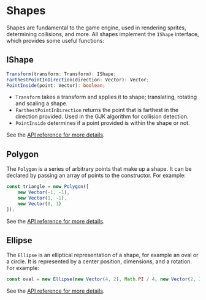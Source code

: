 # Shapes

Shapes are fundamental to the game engine, used in rendering sprites, determining collisions, and more. All shapes implement the `IShape` interface, which provides some useful functions:

## IShape

```typescript
Transform(transform: Transform): IShape;
FarthestPointInDirection(direction: Vector): Vector;
PointInside(point: Vector): boolean;
```

- `Transform` takes a transform and applies it to shape; translating, rotating and scaling a shape.
- `FarthestPointInDirection` returns the point that is farthest in the direction provided. Used in the GJK algorithm for collision detection.
- `PointInside` determines if a point provided is within the shape or not.

See the [API reference for more details](../../reference/interfaces/ishape).

## Polygon

The `Polygon` is a series of arbitrary points that make up a shape. It can be declared by passing an array of points to the constructor. For example:
```typescript
const triangle = new Polygon([
    new Vector(-1, -1),
    new Vector(1, -1),
    new Vector(0, 1)
]);
```
See the [API reference for more details](../../reference/classes/polygon).

## Ellipse

The `Ellipse` is an elliptical representation of a shape, for example an oval or a circle. It is represented by a center position, dimensions, and a rotation. For example:
```typescript
const oval = new Ellipse(new Vector(4, 2), Math.PI / 4, new Vector(2, 2));
```
See the [API reference for more details](../../reference/classes/ellipse).
